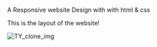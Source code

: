 A Responsive website Design with with html & css

This is the layout of the website!

![TY_clone_img](https://github.com/user-attachments/assets/ec9b6683-24e3-4983-b655-0de059b63d5e)

